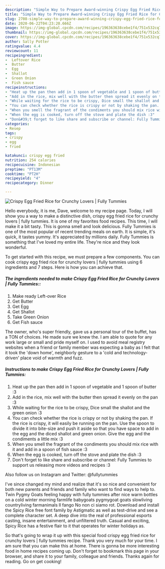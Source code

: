 ```yaml
---
description: "Simple Way to Prepare Award-winning Crispy Egg Fried Rice for Crunchy Lovers | Fully Tummies"
title: "Simple Way to Prepare Award-winning Crispy Egg Fried Rice for Crunchy Lovers | Fully Tummies"
slug: 2708-simple-way-to-prepare-award-winning-crispy-egg-fried-rice-for-crunchy-lovers-fully-tummies
date: 2020-06-22T04:23:20.666Z
image: https://img-global.cpcdn.com/recipes/196363638cebe1f4/751x532cq70/crispy-egg-fried-rice-for-crunchy-lovers-fully-tummies-recipe-main-photo.jpg
thumbnail: https://img-global.cpcdn.com/recipes/196363638cebe1f4/751x532cq70/crispy-egg-fried-rice-for-crunchy-lovers-fully-tummies-recipe-main-photo.jpg
cover: https://img-global.cpcdn.com/recipes/196363638cebe1f4/751x532cq70/crispy-egg-fried-rice-for-crunchy-lovers-fully-tummies-recipe-main-photo.jpg
author: Sally Potter
ratingvalue: 4.4
reviewcount: 11
recipeingredient:
-  Leftover Rice
-  Butter
-  Egg
-  Shallot
-  Green Onion
-  Fish sauce
recipeinstructions:
- "Heat up the pan then add in 1 spoon of vegetable and 1 spoon of butter :3"
- "Add in the rice, mix well with the butter then spread it evenly on the pan :3"
- "While waiting for the rice to be crispy, Dice small the shallot and the green onion :3"
- "You can check whether the rice is crispy or not by shaking the pan. If the rice is crispy, it will easily be running on the pan. Use the spoon to divide it into bite-size and push it aside so that you have space to add in the egg and the diced shallot and green onion. Give the egg and the condiments a little mix :3"
- "When you smell the fragrant of the condiments you should mix rice with it and add in a spoon of fish sauce :3"
- "When the egg is cooked, turn off the stove and plate the dish :3"
- "Don&#39;t forget to like share and subscribe or channel: Fully Tummies to support us releasing more videos and recipes :3  Also follow us on Instagram and Twitter: @fullytummies"
categories:
- Resep
tags:
- crispy
- egg
- fried

katakunci: crispy egg fried
nutrition: 254 calories
recipecuisine: Indonesian
preptime: "PT13M"
cooktime: "PT2H"
recipeyield: "4"
recipecategory: Dinner

---
```



![Crispy Egg Fried Rice for Crunchy Lovers | Fully Tummies](https://img-global.cpcdn.com/recipes/196363638cebe1f4/751x532cq70/crispy-egg-fried-rice-for-crunchy-lovers-fully-tummies-recipe-main-photo.jpg)

Hello everybody, it is me, Dave, welcome to my recipe page. Today, I will show you a way to make a distinctive dish, crispy egg fried rice for crunchy lovers | fully tummies. It is one of my favorites food recipes. This time, I will make it a bit tasty. This is gonna smell and look delicious.
 Fully Tummies is one of the most popular of recent trending meals on earth. It is simple, it's quick, it tastes yummy. It's appreciated by millions daily.  Fully Tummies is something that I've loved my entire life. They're nice and they look wonderful.


To get started with this recipe, we must prepare a few components. You can cook crispy egg fried rice for crunchy lovers | fully tummies using 6 ingredients and 7 steps. Here is how you can achieve that.

##### The ingredients needed to make Crispy Egg Fried Rice for Crunchy Lovers | Fully Tummies::

1. Make ready  Left-over Rice
1. Get  Butter
1. Get  Egg
1. Get  Shallot
1. Take  Green Onion
1. Get  Fish sauce


The owner, who&#39;s super friendly, gave us a personal tour of the buffet, has a TON of choices. He made sure we knew the. I am able to quote for any work large or small and pride myself on. I used to avoid meal registry websites when a friend or family member was expecting a baby as I felt that it took the &#39;down home&#39;, neighborly gesture to a &#39;cold and technology-driven&#39; place void of warmth and fuzz. 

##### Instructions to make Crispy Egg Fried Rice for Crunchy Lovers | Fully Tummies:

1. Heat up the pan then add in 1 spoon of vegetable and 1 spoon of butter :3
1. Add in the rice, mix well with the butter then spread it evenly on the pan :3
1. While waiting for the rice to be crispy, Dice small the shallot and the green onion :3
1. You can check whether the rice is crispy or not by shaking the pan. If the rice is crispy, it will easily be running on the pan. Use the spoon to divide it into bite-size and push it aside so that you have space to add in the egg and the diced shallot and green onion. Give the egg and the condiments a little mix :3
1. When you smell the fragrant of the condiments you should mix rice with it and add in a spoon of fish sauce :3
1. When the egg is cooked, turn off the stove and plate the dish :3
1. Don&#39;t forget to like share and subscribe or channel: Fully Tummies to support us releasing more videos and recipes :3

Also follow us on Instagram and Twitter: @fullytummies


I&#39;ve since changed my mind and realize that it&#39;s so nice and convenient for both new parents and friends and family who want to find ways to help to. Twin Pygmy Goats feeling happy with fully tummies after nice warm bottles on a cold winter morning farmlife babygoats pygmygoat goats slowliving countryliving farmanimals Il fango No non ci siamo rot. Download and install the Spicy Rice free font family by Astigmatic as well as test-drive and see a complete character set. A deep dive into the real of professional esports casting, insane entertainment, and unfiltered truth. Casual and exciting, Spicy Rice has a festive flair to it that operates for winter holidays as. 

So that's going to wrap it up with this special food crispy egg fried rice for crunchy lovers | fully tummies recipe. Thank you very much for your time. I am sure that you can make this at home. There is gonna be more interesting food in home recipes coming up. Don't forget to bookmark this page in your browser, and share it to your family, colleague and friends. Thanks again for reading. Go on get cooking!
